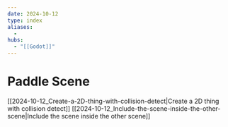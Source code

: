 ```yaml
---
date: 2024-10-12
type: index
aliases:
  -
hubs:
  - "[[Godot]]"
---
```


# Paddle Scene

[[2024-10-12_Create-a-2D-thing-with-collision-detect|Create a 2D thing with collision detect]]
[[2024-10-12_Include-the-scene-inside-the-other-scene|Include the scene inside the other scene]]
